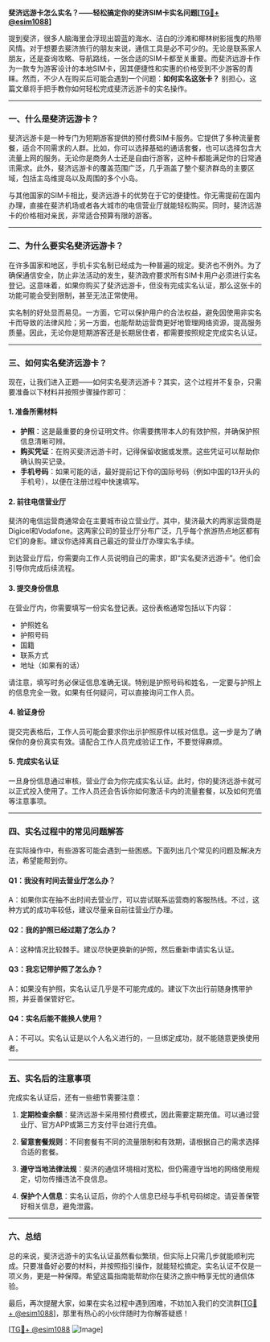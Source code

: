 **斐济远游卡怎么实名？——轻松搞定你的斐济SIM卡实名问题[[TG💪+ @esim1088](https://t.me/s/esim1088)]**

提到斐济，很多人脑海里会浮现出碧蓝的海水、洁白的沙滩和椰林树影摇曳的热带风情。对于想要去斐济旅行的朋友来说，通信工具是必不可少的。无论是联系家人朋友，还是查询攻略、导航路线，一张合适的SIM卡都至关重要。而斐济远游卡作为一款专为游客设计的本地SIM卡，因其便捷性和实惠的价格受到不少游客的青睐。然而，不少人在购买后可能会遇到一个问题：**如何实名这张卡？** 别担心，这篇文章将手把手教你如何轻松完成斐济远游卡的实名操作。

---

### 一、什么是斐济远游卡？

斐济远游卡是一种专门为短期游客提供的预付费SIM卡服务。它提供了多种流量套餐，适合不同需求的人群。比如，你可以选择基础的通话套餐，也可以选择包含大流量上网的服务。无论你是商务人士还是自由行游客，这种卡都能满足你的日常通讯需求。此外，斐济远游卡的覆盖范围广泛，几乎涵盖了整个斐济群岛的主要区域，包括主岛维提岛以及周围的多个小岛。

与其他国家的SIM卡相比，斐济远游卡的优势在于它的便捷性。你无需提前在国内办理，直接在斐济机场或者各大城市的电信营业厅就能轻松购买。同时，斐济远游卡的价格相对亲民，非常适合预算有限的游客。

---

### 二、为什么要实名斐济远游卡？

在许多国家和地区，手机卡实名制已经成为一种普遍的规定。斐济也不例外。为了确保通信安全，防止非法活动的发生，斐济政府要求所有SIM卡用户必须进行实名登记。这意味着，如果你购买了斐济远游卡，但没有完成实名认证，那么这张卡的功能可能会受到限制，甚至无法正常使用。

实名制的好处显而易见。一方面，它可以保护用户的合法权益，避免因使用非实名卡而导致的法律风险；另一方面，也能帮助运营商更好地管理网络资源，提高服务质量。因此，无论你是短期游客还是长期居住者，都需要按照规定完成实名认证。

---

### 三、如何实名斐济远游卡？

现在，让我们进入正题——如何实名斐济远游卡？其实，这个过程并不复杂，只需要准备以下材料并按照步骤操作即可：

#### 1. 准备所需材料

- **护照**：这是最重要的身份证明文件。你需要携带本人的有效护照，并确保护照信息清晰可辨。
- **购买凭证**：在购买斐济远游卡时，记得保留收据或发票。这些凭证可以帮助你确认购买记录。
- **手机号码**：如果可能的话，最好提前记下你的国际号码（例如中国的13开头的手机号），以便在注册过程中快速填写。

#### 2. 前往电信营业厅

斐济的电信运营商通常会在主要城市设立营业厅。其中，斐济最大的两家运营商是Digicel和Vodafone。这两家公司的营业厅分布广泛，几乎每个旅游热点地区都有它们的身影。建议你选择离自己最近的营业厅办理实名手续。

到达营业厅后，你需要向工作人员说明自己的需求，即“实名斐济远游卡”。他们会引导你完成后续流程。

#### 3. 提交身份信息

在营业厅内，你需要填写一份实名登记表。这份表格通常包括以下内容：

- 护照姓名
- 护照号码
- 国籍
- 联系方式
- 地址（如果有的话）

请注意，填写时务必保证信息准确无误。特别是护照号码和姓名，一定要与护照上的信息完全一致。如果有任何疑问，可以直接询问工作人员。

#### 4. 验证身份

提交完表格后，工作人员可能会要求你出示护照原件以核对信息。这一步是为了确保你的身份真实有效。请配合工作人员完成验证工作，不要觉得麻烦。

#### 5. 完成实名认证

一旦身份信息通过审核，营业厅会为你完成实名认证。此时，你的斐济远游卡就可以正式投入使用了。工作人员还会告诉你如何激活卡内的流量套餐，以及如何充值等注意事项。

---

### 四、实名过程中的常见问题解答

在实际操作中，有些游客可能会遇到一些困惑。下面列出几个常见的问题及解决方法，希望能帮到你。

#### Q1：我没有时间去营业厅怎么办？
A：如果你实在抽不出时间去营业厅，可以尝试联系运营商的客服热线。不过，这种方式的成功率较低，建议尽量亲自前往营业厅办理。

#### Q2：我的护照已经过期了怎么办？
A：这种情况比较棘手。建议尽快更换新的护照，然后重新申请实名认证。

#### Q3：我忘记带护照了怎么办？
A：如果没有护照，实名认证几乎是不可能完成的。建议下次出行前随身携带护照，并妥善保管好它。

#### Q4：实名后能不能换人使用？
A：不可以。实名认证是以个人名义进行的，一旦绑定成功，就不能随意更换使用者。

---

### 五、实名后的注意事项

完成实名认证后，还有一些细节需要注意：

1. **定期检查余额**：斐济远游卡采用预付费模式，因此需要定期充值。可以通过营业厅、官方APP或第三方支付平台进行充值。
   
2. **留意套餐规则**：不同套餐有不同的流量限制和有效期，请根据自己的需求选择合适的套餐。

3. **遵守当地法律法规**：斐济的通信环境相对宽松，但仍需遵守当地的网络使用规定，切勿传播违法不良信息。

4. **保护个人信息**：实名认证后，你的个人信息已经与手机号码绑定。请妥善保管好相关信息，避免泄露。

---

### 六、总结

总的来说，斐济远游卡的实名认证虽然看似繁琐，但实际上只需几步就能顺利完成。只要准备好必要的材料，并按照指引操作，就能轻松搞定。实名认证不仅是一项义务，更是一种保障。希望这篇指南能帮助你在斐济之旅中畅享无忧的通信体验。

最后，再次提醒大家，如果在实名过程中遇到困难，不妨加入我们的交流群[[TG💪+ @esim1088](https://t.me/s/esim1088)]，那里有热心的小伙伴随时为你解答疑惑！

[[TG💪+ @esim1088](https://t.me/s/esim1088) ![Image](https://i.postimg.cc/4NQfJmqS/Snipaste-2025-05-13-00-14-12.png)]